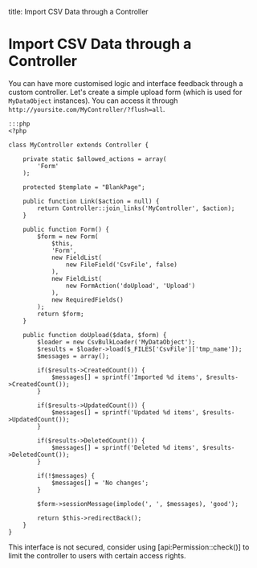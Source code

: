 title: Import CSV Data through a Controller

# Import CSV Data through a Controller

You can have more customised logic and interface feedback through a custom controller. Let's create a simple upload 
form (which is used for `MyDataObject` instances). You can access it through 
`http://yoursite.com/MyController/?flush=all`.

	:::php
	<?php

	class MyController extends Controller {

		private static $allowed_actions = array(
			'Form'
		);

		protected $template = "BlankPage";

		public function Link($action = null) {
			return Controller::join_links('MyController', $action);
		}

		public function Form() {
			$form = new Form(
				$this,
				'Form',
				new FieldList(
					new FileField('CsvFile', false)
				),
				new FieldList(
					new FormAction('doUpload', 'Upload')
				),
				new RequiredFields()
			);
			return $form;
		}

		public function doUpload($data, $form) {
			$loader = new CsvBulkLoader('MyDataObject');
			$results = $loader->load($_FILES['CsvFile']['tmp_name']);
			$messages = array();

			if($results->CreatedCount()) {
				$messages[] = sprintf('Imported %d items', $results->CreatedCount());
			}

			if($results->UpdatedCount()) {
				$messages[] = sprintf('Updated %d items', $results->UpdatedCount());
			}

			if($results->DeletedCount()) {
				$messages[] = sprintf('Deleted %d items', $results->DeletedCount());
			}

			if(!$messages) {
				$messages[] = 'No changes';
			}

			$form->sessionMessage(implode(', ', $messages), 'good');

			return $this->redirectBack();
		}
	}

<div class="alert" markdown="1">
This interface is not secured, consider using [api:Permission::check()] to limit the controller to users with certain 
access rights.
</div>
